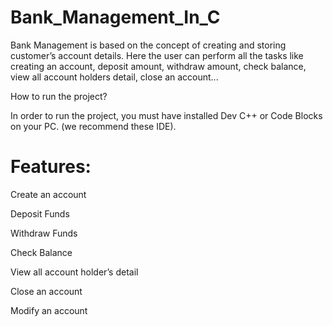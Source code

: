 # Bank_Management_In_C
 
 Bank Management is based on the concept of creating and storing customer’s account details. Here the user can perform all the tasks like creating an account, deposit amount, withdraw amount, check balance, view all account holders detail, close an account...
 
 How to run the project?
 
In order to run the project, you must have installed Dev C++ or Code Blocks on your PC. (we recommend these IDE).
 
 # Features:

Create an account

Deposit Funds

Withdraw Funds

Check Balance

View all account holder’s detail

Close an account

Modify an account
